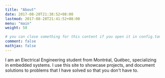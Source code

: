 ```yaml
---
title: "About"
date: 2017-08-20T21:38:52+08:00
lastmod: 2017-08-28T21:41:52+08:00
menu: "main"
weight: 50

# you can close something for this content if you open it in config.toml.
comment: false
mathjax: false
---
```


I am an Electrical Engineering student from Montréal, Québec, specializing in embedded systems. I use this site to showcase projects, and document solutions to problems that I have solved so that you don't have to.